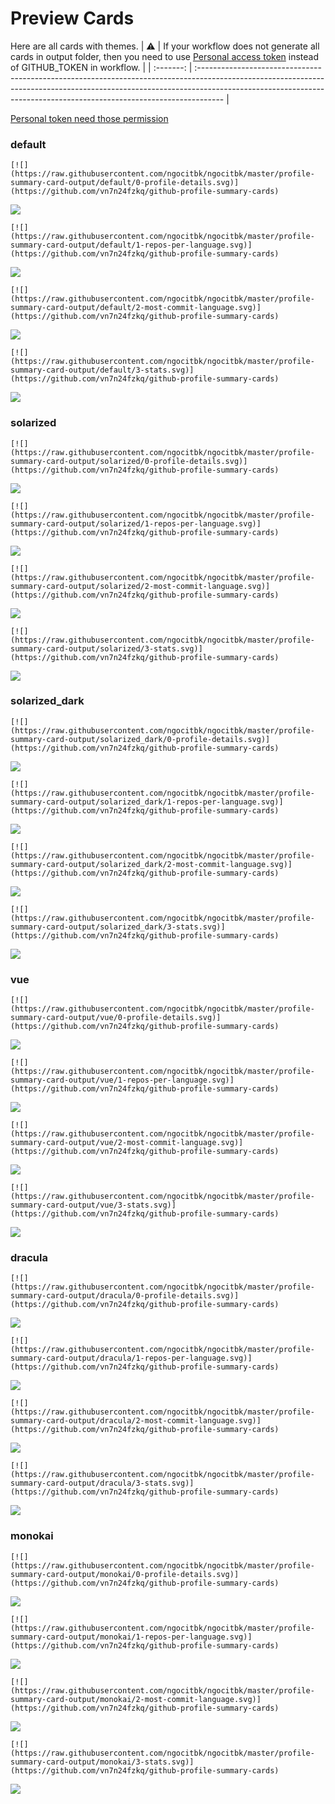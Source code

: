 
# Preview Cards

Here are all cards with themes.
| :warning: | If your workflow does not generate all cards in output folder, then you need to use [Personal access token](https://docs.github.com/en/actions/configuring-and-managing-workflows/creating-and-storing-encrypted-secrets) instead of GITHUB_TOKEN in workflow. |
| :-------: | :------------------------------------------------------------------------------------------------------------------------------------------------------------------------------------------------------------------------------------------------ |

[Personal token need those permission](https://github.com/vn7n24fzkq/github-profile-summary-cards/wiki/Personal-access-token-permissions)


### default


```
[![](https://raw.githubusercontent.com/ngocitbk/ngocitbk/master/profile-summary-card-output/default/0-profile-details.svg)](https://github.com/vn7n24fzkq/github-profile-summary-cards)
```
![](https://raw.githubusercontent.com/ngocitbk/ngocitbk/master/profile-summary-card-output/default/0-profile-details.svg)


```
[![](https://raw.githubusercontent.com/ngocitbk/ngocitbk/master/profile-summary-card-output/default/1-repos-per-language.svg)](https://github.com/vn7n24fzkq/github-profile-summary-cards)
```
![](https://raw.githubusercontent.com/ngocitbk/ngocitbk/master/profile-summary-card-output/default/1-repos-per-language.svg)


```
[![](https://raw.githubusercontent.com/ngocitbk/ngocitbk/master/profile-summary-card-output/default/2-most-commit-language.svg)](https://github.com/vn7n24fzkq/github-profile-summary-cards)
```
![](https://raw.githubusercontent.com/ngocitbk/ngocitbk/master/profile-summary-card-output/default/2-most-commit-language.svg)


```
[![](https://raw.githubusercontent.com/ngocitbk/ngocitbk/master/profile-summary-card-output/default/3-stats.svg)](https://github.com/vn7n24fzkq/github-profile-summary-cards)
```
![](https://raw.githubusercontent.com/ngocitbk/ngocitbk/master/profile-summary-card-output/default/3-stats.svg)


### solarized


```
[![](https://raw.githubusercontent.com/ngocitbk/ngocitbk/master/profile-summary-card-output/solarized/0-profile-details.svg)](https://github.com/vn7n24fzkq/github-profile-summary-cards)
```
![](https://raw.githubusercontent.com/ngocitbk/ngocitbk/master/profile-summary-card-output/solarized/0-profile-details.svg)


```
[![](https://raw.githubusercontent.com/ngocitbk/ngocitbk/master/profile-summary-card-output/solarized/1-repos-per-language.svg)](https://github.com/vn7n24fzkq/github-profile-summary-cards)
```
![](https://raw.githubusercontent.com/ngocitbk/ngocitbk/master/profile-summary-card-output/solarized/1-repos-per-language.svg)


```
[![](https://raw.githubusercontent.com/ngocitbk/ngocitbk/master/profile-summary-card-output/solarized/2-most-commit-language.svg)](https://github.com/vn7n24fzkq/github-profile-summary-cards)
```
![](https://raw.githubusercontent.com/ngocitbk/ngocitbk/master/profile-summary-card-output/solarized/2-most-commit-language.svg)


```
[![](https://raw.githubusercontent.com/ngocitbk/ngocitbk/master/profile-summary-card-output/solarized/3-stats.svg)](https://github.com/vn7n24fzkq/github-profile-summary-cards)
```
![](https://raw.githubusercontent.com/ngocitbk/ngocitbk/master/profile-summary-card-output/solarized/3-stats.svg)


### solarized_dark


```
[![](https://raw.githubusercontent.com/ngocitbk/ngocitbk/master/profile-summary-card-output/solarized_dark/0-profile-details.svg)](https://github.com/vn7n24fzkq/github-profile-summary-cards)
```
![](https://raw.githubusercontent.com/ngocitbk/ngocitbk/master/profile-summary-card-output/solarized_dark/0-profile-details.svg)


```
[![](https://raw.githubusercontent.com/ngocitbk/ngocitbk/master/profile-summary-card-output/solarized_dark/1-repos-per-language.svg)](https://github.com/vn7n24fzkq/github-profile-summary-cards)
```
![](https://raw.githubusercontent.com/ngocitbk/ngocitbk/master/profile-summary-card-output/solarized_dark/1-repos-per-language.svg)


```
[![](https://raw.githubusercontent.com/ngocitbk/ngocitbk/master/profile-summary-card-output/solarized_dark/2-most-commit-language.svg)](https://github.com/vn7n24fzkq/github-profile-summary-cards)
```
![](https://raw.githubusercontent.com/ngocitbk/ngocitbk/master/profile-summary-card-output/solarized_dark/2-most-commit-language.svg)


```
[![](https://raw.githubusercontent.com/ngocitbk/ngocitbk/master/profile-summary-card-output/solarized_dark/3-stats.svg)](https://github.com/vn7n24fzkq/github-profile-summary-cards)
```
![](https://raw.githubusercontent.com/ngocitbk/ngocitbk/master/profile-summary-card-output/solarized_dark/3-stats.svg)


### vue


```
[![](https://raw.githubusercontent.com/ngocitbk/ngocitbk/master/profile-summary-card-output/vue/0-profile-details.svg)](https://github.com/vn7n24fzkq/github-profile-summary-cards)
```
![](https://raw.githubusercontent.com/ngocitbk/ngocitbk/master/profile-summary-card-output/vue/0-profile-details.svg)


```
[![](https://raw.githubusercontent.com/ngocitbk/ngocitbk/master/profile-summary-card-output/vue/1-repos-per-language.svg)](https://github.com/vn7n24fzkq/github-profile-summary-cards)
```
![](https://raw.githubusercontent.com/ngocitbk/ngocitbk/master/profile-summary-card-output/vue/1-repos-per-language.svg)


```
[![](https://raw.githubusercontent.com/ngocitbk/ngocitbk/master/profile-summary-card-output/vue/2-most-commit-language.svg)](https://github.com/vn7n24fzkq/github-profile-summary-cards)
```
![](https://raw.githubusercontent.com/ngocitbk/ngocitbk/master/profile-summary-card-output/vue/2-most-commit-language.svg)


```
[![](https://raw.githubusercontent.com/ngocitbk/ngocitbk/master/profile-summary-card-output/vue/3-stats.svg)](https://github.com/vn7n24fzkq/github-profile-summary-cards)
```
![](https://raw.githubusercontent.com/ngocitbk/ngocitbk/master/profile-summary-card-output/vue/3-stats.svg)


### dracula


```
[![](https://raw.githubusercontent.com/ngocitbk/ngocitbk/master/profile-summary-card-output/dracula/0-profile-details.svg)](https://github.com/vn7n24fzkq/github-profile-summary-cards)
```
![](https://raw.githubusercontent.com/ngocitbk/ngocitbk/master/profile-summary-card-output/dracula/0-profile-details.svg)


```
[![](https://raw.githubusercontent.com/ngocitbk/ngocitbk/master/profile-summary-card-output/dracula/1-repos-per-language.svg)](https://github.com/vn7n24fzkq/github-profile-summary-cards)
```
![](https://raw.githubusercontent.com/ngocitbk/ngocitbk/master/profile-summary-card-output/dracula/1-repos-per-language.svg)


```
[![](https://raw.githubusercontent.com/ngocitbk/ngocitbk/master/profile-summary-card-output/dracula/2-most-commit-language.svg)](https://github.com/vn7n24fzkq/github-profile-summary-cards)
```
![](https://raw.githubusercontent.com/ngocitbk/ngocitbk/master/profile-summary-card-output/dracula/2-most-commit-language.svg)


```
[![](https://raw.githubusercontent.com/ngocitbk/ngocitbk/master/profile-summary-card-output/dracula/3-stats.svg)](https://github.com/vn7n24fzkq/github-profile-summary-cards)
```
![](https://raw.githubusercontent.com/ngocitbk/ngocitbk/master/profile-summary-card-output/dracula/3-stats.svg)


### monokai


```
[![](https://raw.githubusercontent.com/ngocitbk/ngocitbk/master/profile-summary-card-output/monokai/0-profile-details.svg)](https://github.com/vn7n24fzkq/github-profile-summary-cards)
```
![](https://raw.githubusercontent.com/ngocitbk/ngocitbk/master/profile-summary-card-output/monokai/0-profile-details.svg)


```
[![](https://raw.githubusercontent.com/ngocitbk/ngocitbk/master/profile-summary-card-output/monokai/1-repos-per-language.svg)](https://github.com/vn7n24fzkq/github-profile-summary-cards)
```
![](https://raw.githubusercontent.com/ngocitbk/ngocitbk/master/profile-summary-card-output/monokai/1-repos-per-language.svg)


```
[![](https://raw.githubusercontent.com/ngocitbk/ngocitbk/master/profile-summary-card-output/monokai/2-most-commit-language.svg)](https://github.com/vn7n24fzkq/github-profile-summary-cards)
```
![](https://raw.githubusercontent.com/ngocitbk/ngocitbk/master/profile-summary-card-output/monokai/2-most-commit-language.svg)


```
[![](https://raw.githubusercontent.com/ngocitbk/ngocitbk/master/profile-summary-card-output/monokai/3-stats.svg)](https://github.com/vn7n24fzkq/github-profile-summary-cards)
```
![](https://raw.githubusercontent.com/ngocitbk/ngocitbk/master/profile-summary-card-output/monokai/3-stats.svg)

